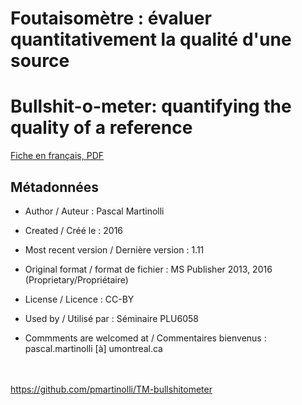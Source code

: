 # Foutaisomètre : évaluer quantitativement la qualité d'une source
# Bullshit-o-meter: quantifying the quality of a reference

[Fiche en français, PDF](https://github.com/pmartinolli/TM-bullshitometer/blob/master/files/foutaisometre-v.1.11.fr.pdf)

## Métadonnées

* Author / Auteur : Pascal Martinolli

* Created / Créé le : 2016

* Most recent version / Dernière version : 1.11

* Original format / format de fichier : MS Publisher 2013, 2016 (Proprietary/Propriétaire)

* License / Licence : CC-BY

* Used by / Utilisé par  : Séminaire PLU6058

* Commments are welcomed at / Commentaires bienvenus : pascal.martinolli [à] umontreal.ca

\
\
https://github.com/pmartinolli/TM-bullshitometer
